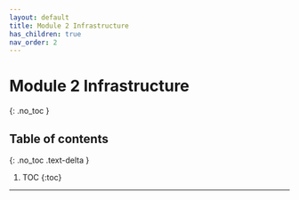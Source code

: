```yaml
---
layout: default
title: Module 2 Infrastructure
has_children: true
nav_order: 2
---
```


# Module 2 Infrastructure
{: .no_toc }

## Table of contents
{: .no_toc .text-delta }

1. TOC
{:toc}

---
